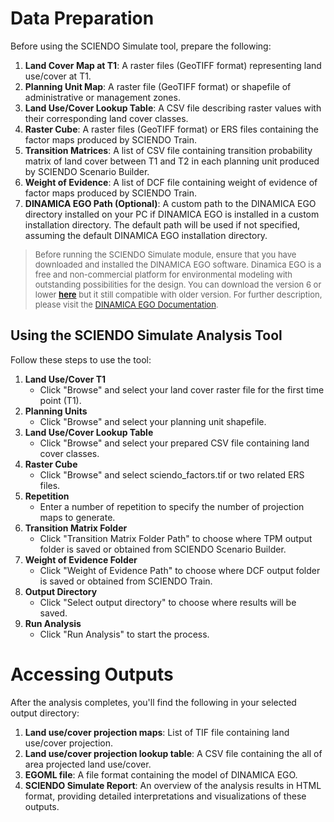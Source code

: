 # Data Preparation

Before using the SCIENDO Simulate tool, prepare the following:

1.  **Land Cover Map at T1**: A raster files (GeoTIFF format) representing land use/cover at T1.
2.  **Planning Unit Map**: A raster file (GeoTIFF format) or shapefile of administrative or management zones.
3.  **Land Use/Cover Lookup Table**: A CSV file describing raster values with their corresponding land cover classes.
4.  **Raster Cube**: A raster files (GeoTIFF format) or ERS files containing the factor maps produced by SCIENDO Train.
5.  **Transition Matrices**: A list of CSV file containing transition probability matrix of land cover between T1 and T2 in each planning unit produced by SCIENDO Scenario Builder.
6.  **Weight of Evidence**: A list of DCF file containing weight of evidence of factor maps produced by SCIENDO Train.
7.  **DINAMICA EGO Path (Optional)**: A custom path to the DINAMICA EGO directory installed on your PC if DINAMICA EGO is installed in a custom installation directory. The default path will be used if not specified, assuming the default DINAMICA EGO installation directory.

> <font size="2">Before running the SCIENDO Simulate  module, ensure that you have downloaded and installed the DINAMICA EGO software. Dinamica EGO is a free and non-commercial platform for environmental modeling with outstanding possibilities for the design. You can download the version 6 or lower [**here**](https://csr.ufmg.br/dinamica/dinamica-6/) but it still compatible with older version. For further description, please visit the [DINAMICA EGO Documentation](https://dinamicaego.com/dokuwiki/doku.php?id=guidebook_start).</font>

## Using the SCIENDO Simulate Analysis Tool

Follow these steps to use the tool:

1.  **Land Use/Cover T1**
    -   Click "Browse" and select your land cover raster file for the first time point (T1).
2.  **Planning Units**
    -   Click "Browse" and select your planning unit shapefile.
3.  **Land Use/Cover Lookup Table**
    -   Click "Browse" and select your prepared CSV file containing land cover classes.
4.  **Raster Cube**
    -   Click "Browse" and select sciendo_factors.tif or two related ERS files.
5.  **Repetition**
    -   Enter a number of repetition to specify the number of projection maps to generate.
6.  **Transition Matrix Folder**
    -   Click "Transition Matrix Folder Path" to choose where TPM output folder is saved or obtained from SCIENDO Scenario Builder.
7.  **Weight of Evidence Folder**
    -   Click "Weight of Evidence Path" to choose where DCF output folder is saved or obtained from SCIENDO Train.
8.  **Output Directory**
    -   Click "Select output directory" to choose where results will be saved.
9.  **Run Analysis**
    -   Click "Run Analysis" to start the process.

# Accessing Outputs

After the analysis completes, you'll find the following in your selected output directory:

1.  **Land use/cover projection maps**: List of TIF file containing land use/cover projection.
2.  **Land use/cover projection lookup table**: A CSV file containing the all of area projected land use/cover.
3.  **EGOML file**: A file format containing the model of DINAMICA EGO.
4.  **SCIENDO Simulate Report**: An overview of the analysis results in HTML format, providing detailed interpretations and visualizations of these outputs.

